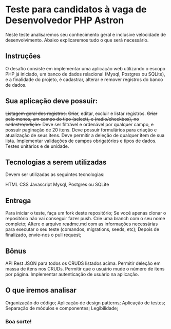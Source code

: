 # Teste para candidatos à vaga de Desenvolvedor PHP Astron

Neste teste analisaremos seu conhecimento geral e inclusive velocidade de desenvolvimento. Abaixo explicaremos tudo o que será necessário.

## Instruções

O desafio consiste em implementar uma aplicação web utilizando o escopo PHP já iniciado, um banco de dados relacional (Mysql, Postgres ou SQLite), e a finalidade do projeto, é cadastrar, alterar e remover registros do banco de dados.

## Sua aplicação deve possuir:

~~Listagem geral dos registros.~~
~~Criar~~, editar, excluir e listar registros.
~~Criar pelo menos, um campo do tipo (select), e (radio/checkbox), no cadastro/edição.~~
Deve ser filtrável e ordenável por qualquer campo, e possuir paginação de 20 itens.
Deve possuir formulários para criação e atualização de seus itens.
Deve permitir a deleção de qualquer item de sua lista.
Implementar validações de campos obrigatórios e tipos de dados.
Testes unitários e de unidade.


## Tecnologias a serem utilizadas

Devem ser utilizadas as seguintes tecnologias:

HTML
CSS
Javascript
Mysql, Postgres ou SQLite


## Entrega

Para iniciar o teste, faça um fork deste repositório; Se você apenas clonar o repositório não vai conseguir fazer push.
Crie uma branch com o seu nome completo;
Altere o arquivo readme.md com as informações necessárias para executar o seu teste (comandos, migrations, seeds, etc);
Depois de finalizado, envie-nos o pull request;

## Bônus

API Rest JSON para todos os CRUDS listados acima.
Permitir deleção em massa de itens nos CRUDs.
Permitir que o usuário mude o número de itens por página.
Implementar autenticação de usuário na aplicação.


## O que iremos analisar

Organização do código;
Aplicação de design patterns;
Aplicação de testes;
Separação de módulos e componentes;
Legibilidade;


### Boa sorte!
